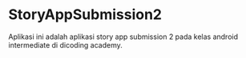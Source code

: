 # StoryAppSubmission2
Aplikasi ini adalah aplikasi story app submission 2 pada kelas android intermediate di dicoding academy.
